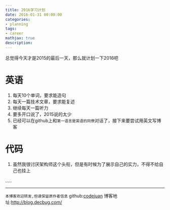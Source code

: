 ```yaml
---
title: 2016学习计划
date: 2016-01-31 00:00:00
categories:
- planning
tags: 
- career
mathjax: true
description: 
---
```


总觉得今天才是2015的最后一天，那么就计划一下2016吧
<!--more-->

# 英语
1. 每天10个单词，要求能造句
2. 每天一篇技术文章，要求能复述
3. 继续每天一篇听力
4. 要多开口说了，2015说的太少
5. 已经可以在github上和`第一语言是英语的同僚`对话了，接下来要尝试用英文写博客

# 代码
1. 虽然我很讨厌架构师这个头衔，但是有时候为了展示自己的实力，不得不给自己也挂上

.....

----------------------------

`本博客欢迎转发,但请保留原作者信息`
github:[codejuan](https://github.com/CodeJuan)
博客地址:http://blog.decbug.com/

